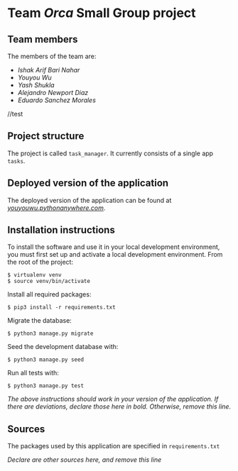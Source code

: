 # Team *Orca* Small Group project

## Team members
The members of the team are:
- *Ishak Arif Bari Nahar*
- *Youyou Wu*
- *Yash Shukla*
- *Alejandro Newport Diaz*
- *Eduardo Sanchez Morales*


//test

## Project structure
The project is called `task_manager`.  It currently consists of a single app `tasks`.

## Deployed version of the application
The deployed version of the application can be found at [*youyouwu.pythonanywhere.com*](*enter_url_here*).

## Installation instructions
To install the software and use it in your local development environment, you must first set up and activate a local development environment.  From the root of the project:

```
$ virtualenv venv
$ source venv/bin/activate
```

Install all required packages:

```
$ pip3 install -r requirements.txt
```

Migrate the database:

```
$ python3 manage.py migrate
```

Seed the development database with:

```
$ python3 manage.py seed
```

Run all tests with:
```
$ python3 manage.py test
```

*The above instructions should work in your version of the application.  If there are deviations, declare those here in bold.  Otherwise, remove this line.*

## Sources
The packages used by this application are specified in `requirements.txt`

*Declare are other sources here, and remove this line*
